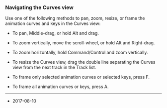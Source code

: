 ### Navigating the Curves view

Use one of the following methods to pan, zoom, resize, or frame the animation curves and keys in the Curves view:

* To pan, Middle-drag, or hold Alt and drag. 

* To zoom vertically, move the scroll-wheel, or hold Alt and Right-drag.

* To zoom horizontally, hold Command/Control and zoom vertically.

* To resize the Curves view, drag the double line separating the Curves view from the next track in the Track list.

* To frame only selected animation curves or selected keys, press F.

* To frame all animation curves or keys, press A.

---
* <span class="page-edit">2017-08-10  <!-- include IncludeTextNewPageSomeEdit --></span>